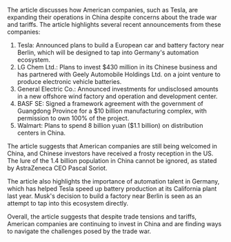 The article discusses how American companies, such as Tesla, are expanding their operations in China despite concerns about the trade war and tariffs. The article highlights several recent announcements from these companies:

1. Tesla: Announced plans to build a European car and battery factory near Berlin, which will be designed to tap into Germany's automation ecosystem.
2. LG Chem Ltd.: Plans to invest $430 million in its Chinese business and has partnered with Geely Automobile Holdings Ltd. on a joint venture to produce electronic vehicle batteries.
3. General Electric Co.: Announced investments for undisclosed amounts in a new offshore wind factory and operation and development center.
4. BASF SE: Signed a framework agreement with the government of Guangdong Province for a $10 billion manufacturing complex, with permission to own 100% of the project.
5. Walmart: Plans to spend 8 billion yuan ($1.1 billion) on distribution centers in China.

The article suggests that American companies are still being welcomed in China, and Chinese investors have received a frosty reception in the US. The lure of the 1.4 billion population in China cannot be ignored, as stated by AstraZeneca CEO Pascal Soriot.

The article also highlights the importance of automation talent in Germany, which has helped Tesla speed up battery production at its California plant last year. Musk's decision to build a factory near Berlin is seen as an attempt to tap into this ecosystem directly.

Overall, the article suggests that despite trade tensions and tariffs, American companies are continuing to invest in China and are finding ways to navigate the challenges posed by the trade war.